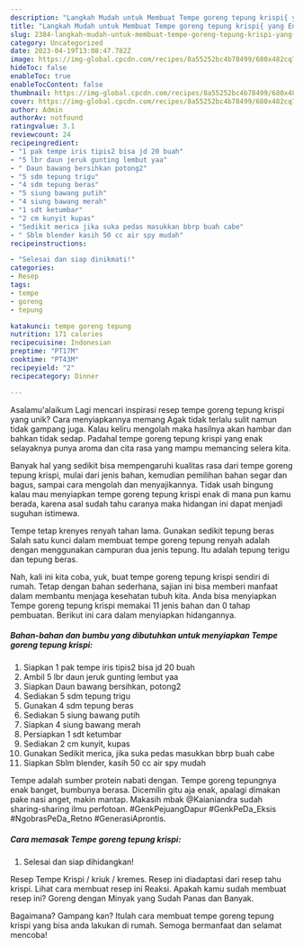 ```yaml
---
description: "Langkah Mudah untuk Membuat Tempe goreng tepung krispi{ yang Enak Banget"
title: "Langkah Mudah untuk Membuat Tempe goreng tepung krispi{ yang Enak Banget"
slug: 2384-langkah-mudah-untuk-membuat-tempe-goreng-tepung-krispi-yang-enak-banget
category: Uncategorized
date: 2023-04-19T13:08:47.782Z
image: https://img-global.cpcdn.com/recipes/8a55252bc4b78499/680x482cq70/tempe-goreng-tepung-krispi-foto-resep-utama.jpg
hideToc: false
enableToc: true
enableTocContent: false
thumbnail: https://img-global.cpcdn.com/recipes/8a55252bc4b78499/680x482cq70/tempe-goreng-tepung-krispi-foto-resep-utama.jpg
cover: https://img-global.cpcdn.com/recipes/8a55252bc4b78499/680x482cq70/tempe-goreng-tepung-krispi-foto-resep-utama.jpg
author: Admin
authorAv: notfound
ratingvalue: 3.1
reviewcount: 24
recipeingredient:
- "1 pak tempe iris tipis2 bisa jd 20 buah"
- "5 lbr daun jeruk gunting lembut yaa"
- " Daun bawang bersihkan potong2"
- "5 sdm tepung trigu"
- "4 sdm tepung beras"
- "5 siung bawang putih"
- "4 siung bawang merah"
- "1 sdt ketumbar"
- "2 cm kunyit kupas"
- "Sedikit merica jika suka pedas masukkan bbrp buah cabe"
- " Sblm blender kasih 50 cc air spy mudah"
recipeinstructions:

- "Selesai dan siap dinikmati!"
categories:
- Resep
tags:
- tempe
- goreng
- tepung

katakunci: tempe goreng tepung 
nutrition: 171 calories
recipecuisine: Indonesian
preptime: "PT17M"
cooktime: "PT43M"
recipeyield: "2"
recipecategory: Dinner

---
```



Asalamu'alaikum Lagi mencari inspirasi resep tempe goreng tepung krispi yang unik? Cara menyiapkannya memang Agak tidak terlalu sulit namun tidak gampang juga. Kalau keliru mengolah maka hasilnya akan hambar dan bahkan tidak sedap. Padahal tempe goreng tepung krispi yang enak selayaknya punya aroma dan cita rasa yang mampu memancing selera kita.


Banyak hal yang sedikit bisa mempengaruhi kualitas rasa dari tempe goreng tepung krispi, mulai dari jenis bahan, kemudian pemilihan bahan segar dan bagus, sampai cara mengolah dan menyajikannya. Tidak usah bingung kalau mau menyiapkan tempe goreng tepung krispi enak di mana pun kamu berada, karena asal sudah tahu caranya maka hidangan ini dapat menjadi suguhan istimewa.

Tempe tetap krenyes renyah tahan lama. Gunakan sedikit tepung beras Salah satu kunci dalam membuat tempe goreng tepung renyah adalah dengan menggunakan campuran dua jenis tepung. Itu adalah tepung terigu dan tepung beras.


Nah, kali ini kita coba, yuk, buat tempe goreng tepung krispi sendiri di rumah. Tetap dengan bahan sederhana, sajian ini bisa memberi manfaat dalam membantu menjaga kesehatan tubuh kita. Anda bisa menyiapkan Tempe goreng tepung krispi memakai 11 jenis bahan dan 0 tahap pembuatan. Berikut ini cara dalam menyiapkan hidangannya.

<!--inarticleads1-->

##### Bahan-bahan dan bumbu yang dibutuhkan untuk menyiapkan Tempe goreng tepung krispi:

1. Siapkan 1 pak tempe iris tipis2 bisa jd 20 buah
1. Ambil 5 lbr daun jeruk gunting lembut yaa
1. Siapkan  Daun bawang bersihkan, potong2
1. Sediakan 5 sdm tepung trigu
1. Gunakan 4 sdm tepung beras
1. Sediakan 5 siung bawang putih
1. Siapkan 4 siung bawang merah
1. Persiapkan 1 sdt ketumbar
1. Sediakan 2 cm kunyit, kupas
1. Gunakan Sedikit merica, jika suka pedas masukkan bbrp buah cabe
1. Siapkan  Sblm blender, kasih 50 cc air spy mudah


Tempe adalah sumber protein nabati dengan. Tempe goreng tepungnya enak banget, bumbunya berasa. Dicemilin gitu aja enak, apalagi dimakan pake nasi anget, makin mantap. Makasih mbak @Kaianiandra sudah sharing-sharing ilmu perfotoan. #GenkPejuangDapur #GenkPeDa_Eksis #NgobrasPeDa_Retno #GenerasiAprontis. 

<!--inarticleads2-->

##### Cara memasak Tempe goreng tepung krispi:


1. Selesai dan siap dihidangkan!

Resep Tempe Krispi / kriuk / kremes. Resep ini diadaptasi dari resep tahu krispi. Lihat cara membuat resep ini Reaksi. Apakah kamu sudah membuat resep ini? Goreng dengan Minyak yang Sudah Panas dan Banyak. 

Bagaimana? Gampang kan? Itulah cara membuat tempe goreng tepung krispi yang bisa anda lakukan di rumah. Semoga bermanfaat dan selamat mencoba!

